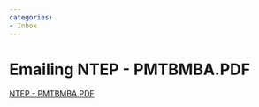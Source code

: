 ```yaml
---
categories:
- Inbox
---
```

# Emailing NTEP - PMTBMBA.PDF

[NTEP - PMTBMBA.PDF](../files/140e3382-e3e8-482e-883d-05ac3c1b0005.PDF)